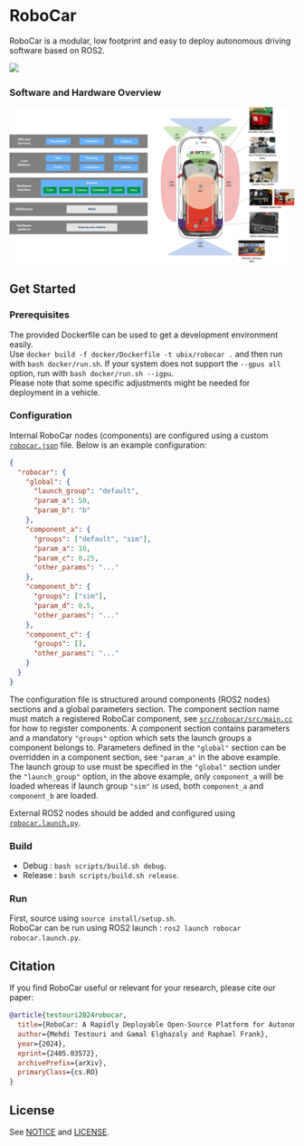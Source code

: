 # RoboCar
RoboCar is a modular, low footprint and easy to deploy autonomous driving software based on ROS2.<br>

<img src="./robocar_viz.png" width="520"/>

### Software and Hardware Overview
<img src="./robocar_overview.png" width="770"/>

## Get Started

### Prerequisites
The provided Dockerfile can be used to get a development environment easily.<br>
Use `docker build -f docker/Dockerfile -t ubix/robocar .` and then run with `bash docker/run.sh`. If your system does not support the `--gpus all` option, run with `bash docker/run.sh --igpu`.<br>
Please note that some specific adjustments might be needed for deployment in a vehicle.

### Configuration
Internal RoboCar nodes (components) are configured using a custom [`robocar.json`](./src/robocar/config/robocar.json) file. Below is an example configuration:

```json
{
  "robocar": {
    "global": {
      "launch_group": "default",
      "param_a": 50,
      "param_b": "b"
    },
    "component_a": {
      "groups": ["default", "sim"],
      "param_a": 10,
      "param_c": 0.25,
      "other_params": "..."
    },
    "component_b": {
      "groups": ["sim"],
      "param_d": 0.5,
      "other_params": "..."
    },
    "component_c": {
      "groups": [],
      "other_params": "..."
    }
  }
}
```

The configuration file is structured around components (ROS2 nodes) sections and a global parameters section. The component section name must match a registered RoboCar component, see [`src/robocar/src/main.cc`](./src/robocar/src/main.cc) for how to register components. A component section contains parameters and a mandatory `"groups"` option which sets the launch groups a component belongs to. Parameters defined in the `"global"` section can be overridden in a component section, see `"param_a"` in the above example.<br>
The launch group to use must be specified in the `"global"` section under the `"launch_group"` option, in the above example, only `component_a` will be loaded whereas if launch group `"sim"` is used, both `component_a` and `component_b` are loaded.

External ROS2 nodes should be added and configured using [`robocar.launch.py`](./src/robocar/launch/robocar.launch.py).

### Build
* Debug : `bash scripts/build.sh debug`.<br>
* Release : `bash scripts/build.sh release`.

### Run
First, source using `source install/setup.sh`.<br>
RoboCar can be run using ROS2 launch : `ros2 launch robocar robocar.launch.py`.

## Citation
If you find RoboCar useful or relevant for your research, please cite our paper:
```bibtex
@article{testouri2024robocar,
  title={RoboCar: A Rapidly Deployable Open-Source Platform for Autonomous Driving Research},
  author={Mehdi Testouri and Gamal Elghazaly and Raphael Frank},
  year={2024},
  eprint={2405.03572},
  archivePrefix={arXiv},
  primaryClass={cs.RO}
}
```

## License
See [NOTICE](./NOTICE.txt) and [LICENSE](./LICENSE.txt).
